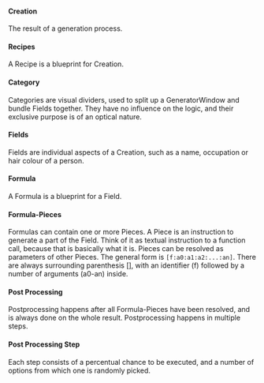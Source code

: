 #### Creation
The result of a generation process.

#### Recipes
A Recipe is a blueprint for Creation.

#### Category
Categories are visual dividers, used to split up a GeneratorWindow and bundle Fields together. They have no influence on the logic, and their exclusive purpose is of an optical nature.

#### Fields
Fields are individual aspects of a Creation, such as a name, occupation or hair colour of a person.

#### Formula
A Formula is a blueprint for a Field.

#### Formula-Pieces
Formulas can contain one or more Pieces. A Piece is an instruction to generate a part of the Field. Think of it as textual instruction to a function call, because that is basically what it is. Pieces can be resolved as parameters of other Pieces. The general form is `[f:a0:a1:a2:...:an]`. There are always surrounding parenthesis [], with an identifier (f) followed by a number of arguments (a0-an) inside.

#### Post Processing
Postprocessing happens after all Formula-Pieces have been resolved, and is always done on the whole result. Postprocessing happens in multiple steps.

#### Post Processing Step
Each step consists of a percentual chance to be executed, and a number of options from which one is randomly picked.